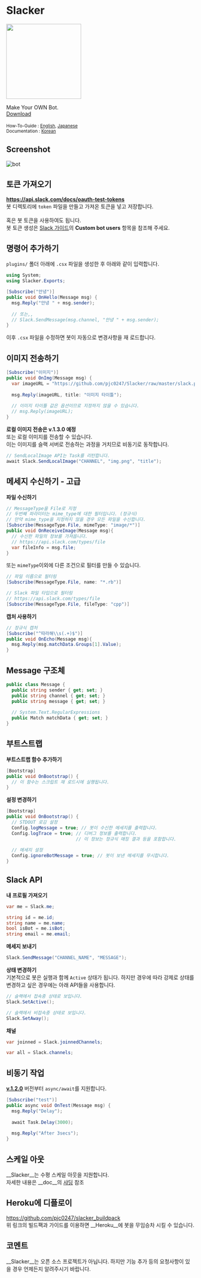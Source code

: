 Slacker
====

<img src="slack.png" width="200px">

Make Your OWN Bot.<br>
[Download](https://github.com/pjc0247/Slacker/releases)<br>
<br>
<sub>How-To-Guide : [English](guide_en.md), [Japanese](guide_jp.md)</sub><br>
<sub>Documentation : [Korean](doc)</sub>

Screenshot
----
![bot](bot.png)

토큰 가져오기
----
__https://api.slack.com/docs/oauth-test-tokens__
<br>
봇 디렉토리에 `token` 파일을 만들고 가져온 토큰을 넣고 저장합니다.<br>
<br>
혹은 봇 토큰을 사용하여도 됩니다.<br>
봇 토큰 생성은 [Slack 가이드](https://api.slack.com/bot-users)의 __Custom bot users__ 항목을 참조해 주세요.

명령어 추가하기
----
`plugins/` 폴더 아래에 `.csx` 파일을 생성한 후 아래와 같이 입력합니다.
```cs
using System;
using Slacker.Exports;

[Subscribe("안녕")]
public void OnHello(Message msg) {
  msg.Reply("안녕 " + msg.sender);
  
  // 또는,,
  // Slack.SendMessage(msg.channel, "안녕 " + msg.sender);
}
```

이후 `.csx` 파일을 수정하면 봇이 자동으로 변경사항을 재 로드합니다.

이미지 전송하기
----
```cs
[Subscribe("이미지")]
public void OnImg(Message msg) {
  var imageURL = "https://github.com/pjc0247/Slacker/raw/master/slack.png";
  
  msg.Reply(imageURL, title: "이미지 타이틀");
  
  // 이미지 타이틀 값은 옵션이므로 지정하지 않을 수 있습니다.
  // msg.Reply(imageURL);
}
```
__로컬 이미지 전송은 v.1.3.0 예정__<br>
또는 로컬 이미지를 전송할 수 있습니다.<br>
이는 이미지를 슬랙 서버로 전송하는 과정을 거치므로 비동기로 동작합니다.
```cs
// SendLocalImage API는 Task를 리턴합니다.
await Slack.SendLocalImage("CHANNEL", "img.png", "title");
```

메세지 수신하기 - 고급
----
__파일 수신하기__
```cs
// MessageType을 File로 지정
// 두번째 파라미터는 mime_type에 대한 필터입니다. (정규식)
// 만약 mime_type을 지정하지 않을 경우 모든 파일을 수신합니다.
[Subscribe(MessageType.File, mimeType: "image/*")]
public void OnReceiveImage(Message msg){
  // 수신한 파일의 정보를 가져옵니다.
  // https://api.slack.com/types/file
  var fileInfo = msg.file;
}
```
또는 `mimeType`이외에 다른 조건으로 필터를 만들 수 있습니다.
```cs
// 파일 이름으로 필터링
[Subscribe(MessageType.File, name: "*.rb")]

// Slack 파일 타입으로 필터링
// https://api.slack.com/types/file
[Subscribe(MessageType.File, fileType: "cpp")]
```

__캡처 사용하기__
```cs
// 정규식 캡처
[Subscribe("^따라해\\s(.+)$")]
public void OnEcho(Message msg){
  msg.Reply(msg.matchData.Groups[1].Value);
}
```

Message 구조체
----
```cs
public class Message {
  public string sender { get; set; }
  public string channel { get; set; }
  public string message { get; set; }
  
  // System.Text.RegularExpressions
  public Match matchData { get; set; }
}
```

부트스트랩
----
__부트스트랩 함수 추가하기__
```cs
[Bootstrap]
public void OnBootstrap() {
  // 이 함수는 스크립트 재 로드시에 실행됩니다.	
}
```
__설정 변경하기__
```cs
[Bootstrap]
public void OnBootstrap() {
  // STDOUT 로깅 설정
  Config.logMessage = true; // 봇이 수신한 메세지를 출력합니다.
  Config.logTrace = true; // 디버그 정보를 출력합니다.
                          // 이 정보는 정규식 매칭 결과 등을 포함합니다.
                          
  // 메세지 설정
  Config.ignoreBotMessage = true; // 봇이 보낸 메세지를 무시합니다.
}
```

Slack API
----
__내 프로필 가져오기__
```cs
var me = Slack.me;

string id = me.id;
string name = me.name;
bool isBot = me.isBot;
string email = me.email;
```

__메세지 보내기__
```cs
Slack.SendMessage("CHANNEL_NAME", "MESSAGE");
```

__상태 변경하기__<br>
기본적으로 봇은 실행과 함께 `Active` 상태가 됩니다. 하지만 경우에 따라 강제로 상태를 변경하고 싶은 경우에는 아래 API들을 사용합니다.
```cs
// 슬랙에서 접속중 상태로 보입니다.
Slack.SetActive();

// 슬랙에서 비접속중 상태로 보입니다.
Slack.SetAway();
```

__채널__
```cs
var joinned = Slack.joinnedChannels;

var all = Slack.channels;
```

비동기 작업
----
__[v.1.2.0](https://github.com/pjc0247/Slacker/releases/tag/v.1.2.0)__ 버전부터 `async/await`를 지원합니다.
```c#
[Subscribe("test")]
public async void OnTest(Message msg) {
  msg.Reply("Delay");
  
  await Task.Delay(3000);
  
  msg.Reply("After 3secs");
}
```

스케일 아웃
----
__Slacker__는 수평 스케일 아웃을 지원합니다.<br>
자세한 내용은 __doc__의 [샤딩](doc/shading.md) 참조

Heroku에 디플로이
----
https://github.com/pjc0247/slacker_buildpack<br>
위 링크의 빌드팩과 가이드를 이용하면 __Heroku__에 봇을 무임승차 시킬 수 있습니다.

코멘트
----
__Slacker__는 오픈 소스 프로젝트가 아닙니다. 하지만 기능 추가 등의 요청사항이 있을 경우 언제든지 알려주시기 바랍니다.

